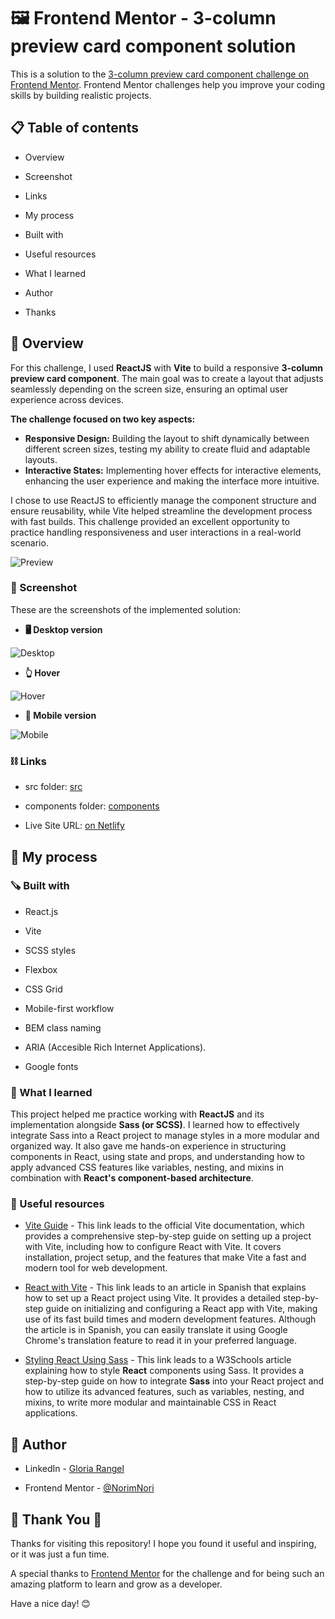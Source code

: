 # 🖼 Frontend Mentor - 3-column preview card component solution

This is a solution to the [3-column preview card component challenge on Frontend Mentor](https://www.frontendmentor.io/challenges/3column-preview-card-component-pH92eAR2-). Frontend Mentor challenges help you improve your coding skills by building realistic projects. 

##  📋 Table of contents

-  Overview

-  Screenshot

-  Links

-  My process

-  Built with

-  Useful resources

- What I learned

-  Author

-  Thanks

##  📖 Overview

For this challenge, I used **ReactJS** with **Vite** to build a responsive **3-column preview card component**. The main goal was to create a layout that adjusts seamlessly depending on the screen size, ensuring an optimal user experience across devices.

**The challenge focused on two key aspects:**

-  **Responsive Design:** Building the layout to shift dynamically between different screen sizes, testing my ability to create fluid and adaptable layouts.
-  **Interactive States:** Implementing hover effects for interactive elements, enhancing the user experience and making the interface more intuitive.

I chose to use ReactJS to efficiently manage the component structure and ensure reusability, while Vite helped streamline the development process with fast builds. This challenge provided an excellent opportunity to practice handling responsiveness and user interactions in a real-world scenario.

![Preview](./src/assets/images/desktop-preview.jpg)

###  📸 Screenshot

These are the screenshots of the implemented solution:

-  **🖥️ Desktop version**

![Desktop](./src/assets/images/3column_desktop.png)

-  **👆 Hover**  

![Hover](./src/assets/images/3column_hover.png)

-  **📱 Mobile version**

![Mobile](./src/assets/images/3column_mobile.png)


###  ⛓️ Links

-  src folder: [src](https://github.com/NorimNori/3-column-preview-card-component/tree/main/src)

-  components folder: [components](https://github.com/NorimNori/3-column-preview-card-component/tree/main/src/components)

-  Live Site URL: [on Netlify](https://3-column-preview-card-component-by-gr.netlify.app/)

##  📌 My process

###  🪚 Built with

-  React.js

-  Vite

-  SCSS styles

-  Flexbox

-  CSS Grid

-  Mobile-first workflow

-  BEM class naming 

-  ARIA (Accesible Rich Internet Applications).

-  Google fonts

###  🔬 What I learned

This project helped me practice working with **ReactJS** and its implementation alongside **Sass (or SCSS)**. I learned how to effectively integrate Sass into a React project to manage styles in a more modular and organized way. It also gave me hands-on experience in structuring components in React, using state and props, and understanding how to apply advanced CSS features like variables, nesting, and mixins in combination with **React's component-based architecture**.

###  📝 Useful resources

-  [Vite Guide](https://vite.dev/guide/) -  This link leads to the official Vite documentation, which provides a comprehensive step-by-step guide on setting up a project with Vite, including how to configure React with Vite. It covers installation, project setup, and the features that make Vite a fast and modern tool for web development.

-  [React with Vite](https://carlosazaustre.es/react-vite) -  This link leads to an article in Spanish that explains how to set up a React project using Vite. It provides a detailed step-by-step guide on initializing and configuring a React app with Vite, making use of its fast build times and modern development features. Although the article is in Spanish, you can easily translate it using Google Chrome's translation feature to read it in your preferred language.

-  [Styling React Using Sass](https://www.w3schools.com/react/react_sass_styling.asp) -  This link leads to a W3Schools article explaining how to style **React** components using Sass. It provides a step-by-step guide on how to integrate **Sass** into your React project and how to utilize its advanced features, such as variables, nesting, and mixins, to write more modular and maintainable CSS in React applications.

##  👋 Author

-  LinkedIn - [Gloria Rangel](https://www.linkedin.com/in/gloria-rangel-06b960306/)

-  Frontend Mentor - [@NorimNori](https://www.frontendmentor.io/profile/NorimNori)


##  🌟 Thank You 🌟

Thanks for visiting this repository! I hope you found it useful and inspiring, or it was just a fun time.

A special thanks to [Frontend Mentor](https://www.frontendmentor.io) for the challenge and for being such an amazing platform to learn and grow as a developer.

Have a nice day! 😊